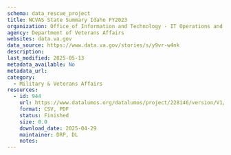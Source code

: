```yaml
---
schema: data_rescue_project 
title: NCVAS State Summary Idaho FY2023
organization: Office of Information and Technology - IT Operations and Services (ITOPS)
agency: Department of Veterans Affairs
websites: data.va.gov
data_source: https://www.data.va.gov/stories/s/y9vr-w4nk
description: 
last_modified: 2025-05-13
metadata_available: No
metadata_url: 
category:
  - Military & Veterans Affairs 
resources:
  - id: 944
    url: https://www.datalumos.org/datalumos/project/228146/version/V1/view
    format: CSV, PDF
    status: Finished
    size: 0.0
    download_date: 2025-04-29
    maintainer: DRP, DL
    notes: 
---
```

